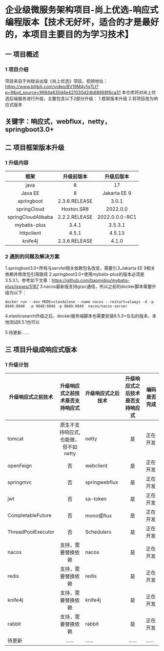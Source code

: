 # 企业级微服务架构项目-尚上优选-响应式编程版本【技术无好坏，适合的才是最好的，本项目主要目的为学习技术】

## 一 项目概述

### 1 项目介绍

项目来自于尚硅谷出版《尚上优选》项目，视频地址：https://www.bilibili.com/video/BV19M4y1q7Lt?p=9&vd_source=9984a630d4e421030d2db88868f6ca31
本仓库将对尚上优选后端服务进行升级，主要包含以下2部分升级：
1.框架版本升级
2.将项目改为响应式版本

## 关键字：响应式，webflux，netty，springboot3.0+

## 二 项目框架版本升级

### 1 升级内容

|         框架         |     升级前版本     |     升级后版本      |
|:------------------:|:-------------:|:--------------:|
|        java        |       8       |      17　　      |
|      Java EE       |       8       | Jakarta EE 9　　 |
|     springboot     | 2.3.6.RELEASE |    3.0.1　　     |
|    springCloud     |  Hoxton.SR8   |   2022.0.0　    |
| springCloudAlibaba | 2.2.2.RELEASE | 2022.0.0.0-RC1 |
|    mybatis-plus    |     3.4.1     |    3.5.3.1     |
|     httpclient     |     4.5.1     |     4.5.13     |
|      knife4j       | 2.3.6.RELEASE |     4.1.0      |

### 2 遇到的问题及解决方案

1.springboot3.0+所有与servlet相关依赖包名改变，需要引入Jakarta EE 9相关依赖并修改包引用路径
2.springboot3.0+使用mybatis-plus的版本必须是3.5.3.1，参考如下文章：https://github.com/baomidou/mybatis-plus/issues/5187
3.nacos最新版支持grpc通信，所以之前的docker脚本需要升级为以下：

``` 
docker run --env MODE=standalone --name nacos --restart=always -d -p 8848:8848  -p 9848:9848 -p 9849:9849  nacos/nacos-server
```

4.elasticsearch升级之后，docker服务端脚本也需要安装8.5.3+左右的版本，本地测试8.5.1也可以

5.待更新......

## 三 项目升级成响应式版本

### 1 升级计划

| 升级响应式之前技术          |   升级响应式之前技术是否支持响应式    | 升级响应式之后技术     | 升级响应式之后技术是否支持响应式 | 编码是否完成 |
|--------------------|:---------------------:|---------------|:----------------:|--------|
| tomcat             | 原生不支持响应式,也能做，但不如netty | netty         |        是         | 正在开发   |
| openFeign          |           否           | webclient     |        是         | 正在开发   |
| springmvc          |           否           | springwebflux |        是         | 正在开发   |
| jwt                |           否           | sa-token      |        是         | 正在开发   |
| CompletableFuture  |           否           | mono或flux     |        是         | 正在开发   |
| ThreadPoolExecutor |           否           | Schedulers    |        是         | 正在开发   |
| nacos              |       支持，需要替换依赖       | nacos         |        是         | 正在开发   |
| redis              |       支持，需要替换依赖       | redis         |        是         | 正在开发   |
| knife4j            |       支持，需要替换依赖       | knife4j       |        是         | 正在开发   |
| rabbit             |       支持，需要替换依赖       | rabbit        |        是         | 正在开发   |
| 待更新                |        ......         | ......        |      ......      | ...... |
